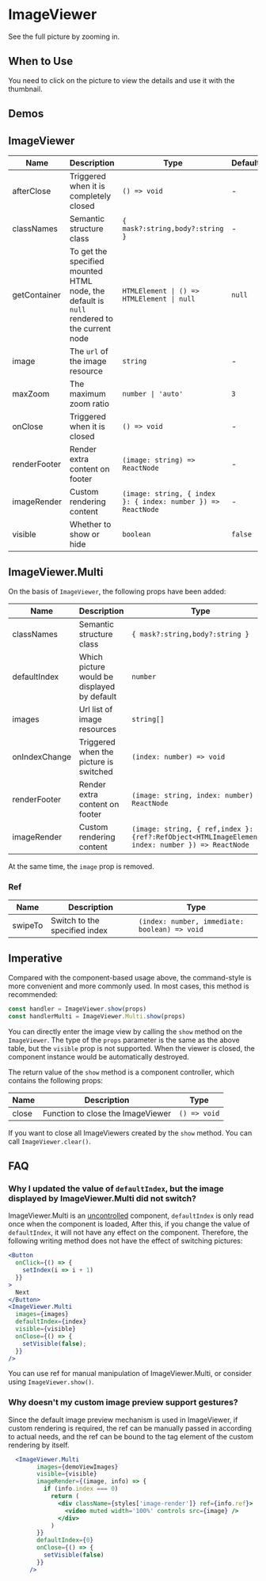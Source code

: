 # ImageViewer

See the full picture by zooming in.

## When to Use

You need to click on the picture to view the details and use it with the thumbnail.

## Demos

<code src="./demos/demo1.tsx"></code>

## ImageViewer

| Name | Description | Type | Default | Version |
| --- | --- | --- | --- | --- |
| afterClose | Triggered when it is completely closed | `() => void` | - |  |
| classNames | Semantic structure class | `{ mask?:string,body?:string }` | - | 5.33.1 |
| getContainer | To get the specified mounted HTML node, the default is `null` rendered to the current node | `HTMLElement \| () => HTMLElement \| null` | `null` |  |
| image | The `url` of the image resource | `string` | - |  |
| maxZoom | The maximum zoom ratio | `number \| 'auto'` | `3` |  |
| onClose | Triggered when it is closed | `() => void` | - |  |
| renderFooter | Render extra content on footer | `(image: string) => ReactNode` | - |  |
| imageRender | Custom rendering content | `(image: string, { index }: { index: number }) => ReactNode` | - | 5.39.0 |
| visible | Whether to show or hide | `boolean` | `false` |  |

## ImageViewer.Multi

On the basis of `ImageViewer`, the following props have been added:

| Name | Description | Type | Default | Version |
| --- | --- | --- | --- | --- |
| classNames | Semantic structure class | `{ mask?:string,body?:string }` | - | 5.33.1 |
| defaultIndex | Which picture would be displayed by default | `number` | `0` |  |
| images | Url list of image resources | `string[]` | - |  |
| onIndexChange | Triggered when the picture is switched | `(index: number) => void` | - |  |
| renderFooter | Render extra content on footer | `(image: string, index: number) => ReactNode` | - |  |
| imageRender | Custom rendering content | `(image: string, { ref,index }: {ref?:RefObject<HTMLImageElement>, index: number }) => ReactNode` | - |  |

At the same time, the `image` prop is removed.

### Ref

| Name | Description | Type |
| --- | --- | --- |
| swipeTo | Switch to the specified index | `(index: number, immediate: boolean) => void` |

## Imperative

Compared with the component-based usage above, the command-style is more convenient and more commonly used. In most cases, this method is recommended:

```ts | pure
const handler = ImageViewer.show(props)
const handlerMulti = ImageViewer.Multi.show(props)
```

You can directly enter the image view by calling the `show` method on the `ImageViewer`. The type of the `props` parameter is the same as the above table, but the `visible` prop is not supported. When the viewer is closed, the component instance would be automatically destroyed.

The return value of the `show` method is a component controller, which contains the following props:

| Name  | Description                       | Type         |
| ----- | --------------------------------- | ------------ |
| close | Function to close the ImageViewer | `() => void` |

If you want to close all ImageViewers created by the `show` method. You can call `ImageViewer.clear()`.

## FAQ

### Why I updated the value of `defaultIndex`, but the image displayed by ImageViewer.Multi did not switch?

ImageViewer.Multi is an [uncontrolled](https://reactjs.org/docs/glossary.html#controlled-vs-uncontrolled-components) component, `defaultIndex` is only read once when the component is loaded, After this, if you change the value of `defaultIndex`, it will not have any effect on the component. Therefore, the following writing method does not have the effect of switching pictures:

```jsx
<Button
  onClick={() => {
    setIndex(i => i + 1)
  }}
>
  Next
</Button>
<ImageViewer.Multi
  images={images}
  defaultIndex={index}
  visible={visible}
  onClose={() => {
    setVisible(false);
  }}
/>
```

You can use ref for manual manipulation of ImageViewer.Multi, or consider using `ImageViewer.show()`.

### Why doesn't my custom image preview support gestures?

Since the default image preview mechanism is used in ImageViewer, if custom rendering is required, the ref can be manually passed in according to actual needs, and the ref can be bound to the tag element of the custom rendering by itself.

```jsx
  <ImageViewer.Multi
        images={demoViewImages}
        visible={visible}
        imageRender={(image, info) => {
          if (info.index === 0)
            return (
              <div className={styles['image-render']} ref={info.ref}>
                <video muted width='100%' controls src={image} />
              </div>
            )
        }}
        defaultIndex={0}
        onClose={() => {
          setVisible(false)
        }}
      />
```
